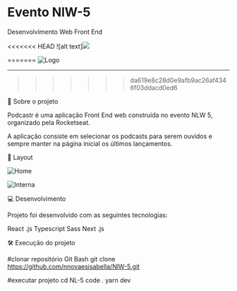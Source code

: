 # Evento NlW-5 
Desenvolvimento Web Front End 

<<<<<<< HEAD
 ![alt text]<img src='/logo.svg'/>

=======
![Logo](https://user-images.githubusercontent.com/45005522/115754476-99fc9a80-a372-11eb-87bf-9400f367ec4b.png)
__________________________________________________________________________________________________________________
>>>>>>> da619e8c28d0e9afb9ac26af4346f03ddacd0ed6

🚀 Sobre o projeto 

Podcastr é uma aplicação Front End web construída no evento NLW 5, organizado pela Rocketseat.

A aplicação consiste em selecionar os podcasts para serem ouvidos e sempre manter na página inicial os 
últimos lançamentos.

🔖 Layout

![Home](https://user-images.githubusercontent.com/45005522/115754033-31152280-a372-11eb-9a11-52baca291830.png)

![Interna](https://user-images.githubusercontent.com/45005522/115753344-7d139780-a371-11eb-8f8e-8ccdfb1c8b9b.png)


💻 Desenvolvimento

Projeto foi desenvolvido com as seguintes tecnologias: 

React .js
Typescript 
Sass
Next .js

🛠️ Execução do projeto 

#clonar repositório Git Bash 
git clone https://github.com/nnovaesisabella/NlW-5.git

#executar projeto 
cd NL-5 
code . 
yarn dev 


